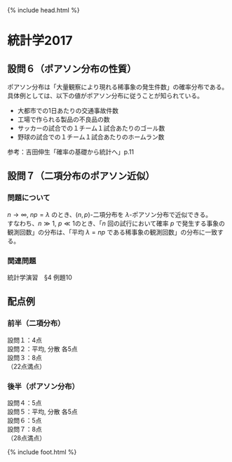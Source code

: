 {% include head.html %}

# 統計学2017

## 設問６（ポアソン分布の性質）
ポアソン分布は「大量観察により現れる稀事象の発生件数」の確率分布である。具体例としては、以下の値がポアソン分布に従うことが知られている。
- 大都市での1日あたりの交通事故件数
- 工場で作られる製品の不良品の数
- サッカーの試合での１チーム１試合あたりのゴール数
- 野球の試合での１チーム１試合あたりのホームラン数

参考：吉田伸生「確率の基礎から統計へ」p.11

## 設問７（二項分布のポアソン近似）
### 問題について
$n\rightarrow\infty,\ np=\lambda$ のとき、$(n,p)$-二項分布を $\lambda$-ポアソン分布で近似できる。  
すなわち、$n \gg 1,\ p \ll 1$のとき、「$n$ 回の試行において確率 $p$ で発生する事象の観測回数」の分布は、「平均 $\lambda=np$ である稀事象の観測回数」の分布に一致する。

### 関連問題
統計学演習　§4 例題10

## 配点例
### 前半（二項分布）
設問１：4点  
設問２：平均, 分散 各5点  
設問３：8点  
（22点満点）

### 後半（ポアソン分布）
設問４：5点  
設問５：平均, 分散 各5点  
設問６：5点  
設問７：8点  
（28点満点）

{% include foot.html %}